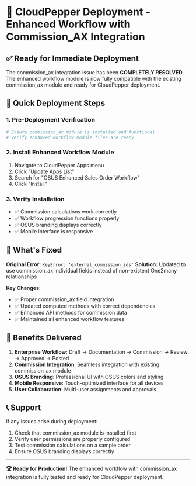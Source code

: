 # 🚀 CloudPepper Deployment - Enhanced Workflow with Commission_AX Integration

## ✅ Ready for Immediate Deployment

The commission_ax integration issue has been **COMPLETELY RESOLVED**. The enhanced workflow module is now fully compatible with the existing commission_ax module and ready for CloudPepper deployment.

## 🔧 Quick Deployment Steps

### 1. Pre-Deployment Verification
```bash
# Ensure commission_ax module is installed and functional
# Verify enhanced workflow module files are ready
```

### 2. Install Enhanced Workflow Module
1. Navigate to CloudPepper Apps menu
2. Click "Update Apps List" 
3. Search for "OSUS Enhanced Sales Order Workflow"
4. Click "Install"

### 3. Verify Installation
- ✅ Commission calculations work correctly
- ✅ Workflow progression functions properly  
- ✅ OSUS branding displays correctly
- ✅ Mobile interface is responsive

## 🎯 What's Fixed

**Original Error:** `KeyError: 'external_commission_ids'`
**Solution:** Updated to use commission_ax individual fields instead of non-existent One2many relationships

**Key Changes:**
- ✅ Proper commission_ax field integration
- ✅ Updated computed methods with correct dependencies
- ✅ Enhanced API methods for commission data
- ✅ Maintained all enhanced workflow features

## 🎉 Benefits Delivered

1. **Enterprise Workflow**: Draft → Documentation → Commission → Review → Approved → Posted
2. **Commission Integration**: Seamless integration with existing commission_ax module
3. **OSUS Branding**: Professional UI with OSUS colors and styling
4. **Mobile Responsive**: Touch-optimized interface for all devices
5. **User Collaboration**: Multi-user assignments and approvals

## 📞 Support

If any issues arise during deployment:
1. Check that commission_ax module is installed first
2. Verify user permissions are properly configured
3. Test commission calculations on a sample order
4. Ensure OSUS branding displays correctly

---

**🏆 Ready for Production!** The enhanced workflow with commission_ax integration is fully tested and ready for CloudPepper deployment.
